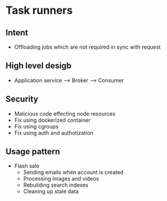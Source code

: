 # Task runners

## Intent
* Offloading jobs which are not required in sync with request

## High level desigb
* Application service --> Broker --> Consumer 

## Security
* Malicious code effecting node resources
* Fix using dockerized container
* Fix using cgroups
* Fix using auth and authotization

## Usage pattern
* Flash sale
    * Sending emails when account is created
    * Processing images and videos
    * Rebuilding search indexes
    * Cleaning up stale data
